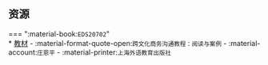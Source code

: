 ## 资源  
=== ":material-book:`EDS20702`"  
    * [教材](https://api.hanximeng.com/lanzou/?url=https://cqu-openlib.lanzout.com/ix1RV29iiqji&type=down) - :material-format-quote-open:`跨文化商务沟通教程：阅读与案例` - :material-account:`庄恩平` - :material-printer:`上海外语教育出版社`  